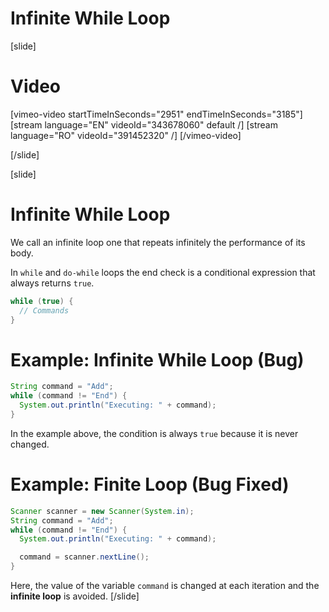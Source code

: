 # Infinite While Loop

[slide]
# Video

[vimeo-video startTimeInSeconds="2951" endTimeInSeconds="3185"]
[stream language="EN" videoId="343678060" default /]
[stream language="RO" videoId="391452320"  /]
[/vimeo-video]

[/slide]

[slide]
# Infinite While Loop
We call an infinite loop one that repeats infinitely the performance of its body. 

In `while` and `do-while` loops the end check is a conditional expression that always returns `true`. 

```java
while (true) {
  // Commands
}
```

# Example: Infinite While Loop (Bug)
```java
String command = "Add";
while (command != "End") {
  System.out.println("Executing: " + command);
}
```

In the example above, the condition is always `true` because it is never changed.

# Example: Finite Loop (Bug Fixed)
```java
Scanner scanner = new Scanner(System.in);
String command = "Add";
while (command != "End") {
  System.out.println("Executing: " + command);

  command = scanner.nextLine();
}
```

Here, the value of the variable `command` is changed at each iteration and the **infinite loop** is avoided. 
[/slide]